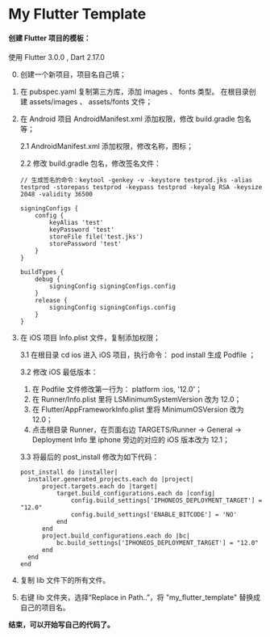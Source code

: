 # My Flutter Template

#### 创建 Flutter 项目的模板：

使用 Flutter 3.0.0 , Dart 2.17.0

0. 创建一个新项目，项目名自己填；
1. 在 pubspec.yaml 复制第三方库，添加 images 、 fonts 类型。 在根目录创建 assets/images 、 assets/fonts 文件；
2. 在 Android 项目 AndroidManifest.xml 添加权限，修改 build.gradle 包名等；

    2.1 AndroidManifest.xml 添加权限，修改名称，图标；

    2.2 修改 build.gradle 包名，修改签名文件：
    
    ```
    // 生成签名的命令：keytool -genkey -v -keystore testprod.jks -alias testprod -storepass testprod -keypass testprod -keyalg RSA -keysize 2048 -validity 36500
    
    signingConfigs {
        config {
            keyAlias 'test'
            keyPassword 'test'
            storeFile file('test.jks')
            storePassword 'test'
        }
    }
    
    buildTypes {
        debug {
            signingConfig signingConfigs.config
        }
        release {
            signingConfig signingConfigs.config
        }
    }
    ```

3. 在 iOS 项目 Info.plist 文件，复制添加权限；

    3.1 在根目录 cd ios 进入 iOS 项目，执行命令： pod install 生成 Podfile ；
    

    3.2 修改 iOS 最低版本：
   
      1. 在 Podfile 文件修改第一行为： platform :ios, '12.0'；
      2. 在 Runner/Info.plist 里将 LSMinimumSystemVersion 改为 12.0；
      3. 在 Flutter/AppFrameworkInfo.plist 里将 MinimumOSVersion 改为 12.0；
      4. 点击根目录 Runner，在页面右边 TARGETS/Runner -> General -> Deployment Info 里 iphone 旁边的对应的 iOS 版本改为 12.1；
   
    
    3.3 将最后的 post_install 修改为如下代码：
    
    ```
    post_install do |installer|
      installer.generated_projects.each do |project|
          project.targets.each do |target|
              target.build_configurations.each do |config|
                  config.build_settings['IPHONEOS_DEPLOYMENT_TARGET'] = "12.0"
                  config.build_settings['ENABLE_BITCODE'] = 'NO'
              end
          end
          project.build_configurations.each do |bc|
              bc.build_settings['IPHONEOS_DEPLOYMENT_TARGET'] = "12.0"
          end
      end
    end
    ```

4. 复制 lib 文件下的所有文件。
5. 右键 lib 文件夹，选择“Replace in Path..”，将 "my_flutter_template" 替换成自己的项目名。


**结束，可以开始写自己的代码了。**
